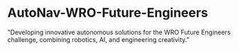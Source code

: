 # AutoNav-WRO-Future-Engineers
"Developing innovative autonomous solutions for the WRO Future Engineers challenge, combining robotics, AI, and engineering creativity."
